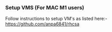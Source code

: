 ### Setup VMS (For MAC M1 users)

Follow instructions to setup VM's as listed here:- https://github.com/anpa6841/rhcsa
